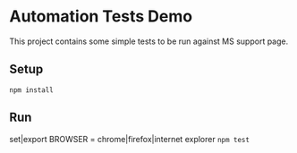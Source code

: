 Automation Tests Demo
======================

This project contains some simple tests to be run against MS support page.

## Setup

`npm install`

## Run
set|export BROWSER = chrome|firefox|internet explorer
`npm test`
